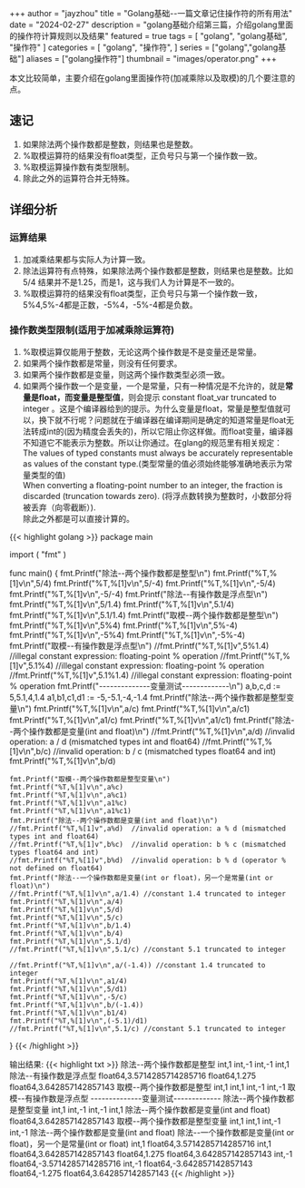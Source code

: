 +++
author = "jayzhou"
title = "Golang基础--一篇文章记住操作符的所有用法"
date = "2024-02-27"
description = "golang基础介绍第三篇，介绍golang里面的操作符计算规则以及结果"
featured = true
tags = [
    "golang",
    "golang基础",
    "操作符"
]
categories = [
    "golang",
    "操作符",
]
series = ["golang","golang基础"]
aliases = ["golang操作符"]
thumbnail = "images/operator.png"
+++

本文比较简单，主要介绍在golang里面操作符(加减乘除以及取模)的几个要注意的点。
<!--more-->

## 速记
1. 如果除法两个操作数都是整数，则结果也是整数。
2. %取模运算符的结果没有float类型，正负号只与第一个操作数一致。
3. %取模运算操作数有类型限制。
3. 除此之外的运算符合并无特殊。

## 详细分析
### 运算结果
1. 加减乘结果都与实际人为计算一致。
2. 除法运算符有点特殊，如果除法两个操作数都是整数，则结果也是整数。比如5/4 结果并不是1.25，而是1，这与我们人为计算是不一致的。
2. %取模运算符的结果没有float类型，正负号只与第一个操作数一致，5%4,5%-4都是正数，-5%4，-5%-4都是负数。

### 操作数类型限制(适用于加减乘除运算符)
1. %取模运算仅能用于整数，无论这两个操作数是不是变量还是常量。
2. 如果两个操作数都是常量，则没有任何要求。
3. 如果两个操作数都是变量，则这两个操作数类型必须一致。
4. 如果两个操作数一个是变量，一个是常量，只有一种情况是不允许的，就是**常量是float，而变量是整型值**，则会提示 constant float_var truncated to integer 。这是个编译器给到的提示。为什么变量是float，常量是整型值就可以，换下就不行呢？问题就在于编译器在编译期间是确定的知道常量是float无法转成int的(因为精度会丢失的)，所以它阻止你这样做。而float变量，编译器不知道它不能表示为整数。所以让你通过。在glang的规范里有相关规定：<br>
    The values of typed constants must always be accurately representable as values of the constant type.(类型常量的值必须始终能够准确地表示为常量类型的值) <br>
    When converting a floating-point number to an integer, the fraction is discarded (truncation towards zero). (将浮点数转换为整数时，小数部分将被丢弃（向零截断）). <br>
除此之外都是可以直接计算的。

{{< highlight golang >}}
package main

import (
    "fmt"
)

func main() {
    fmt.Printf("除法--两个操作数都是整型\n")
    fmt.Printf("%T,%[1]v\n",5/4)
    fmt.Printf("%T,%[1]v\n",5/-4)
    fmt.Printf("%T,%[1]v\n",-5/4)
    fmt.Printf("%T,%[1]v\n",-5/-4)
    fmt.Printf("除法--有操作数是浮点型\n")
    fmt.Printf("%T,%[1]v\n",5/1.4)
    fmt.Printf("%T,%[1]v\n",5.1/4)
    fmt.Printf("%T,%[1]v\n",5.1/1.4)
    fmt.Printf("取模--两个操作数都是整型\n")
    fmt.Printf("%T,%[1]v\n",5%4)
    fmt.Printf("%T,%[1]v\n",5%-4)
    fmt.Printf("%T,%[1]v\n",-5%4)
    fmt.Printf("%T,%[1]v\n",-5%-4)
    fmt.Printf("取模--有操作数是浮点型\n")
    //fmt.Printf("%T,%[1]v",5%1.4)  //illegal constant expression: floating-point % operation
    //fmt.Printf("%T,%[1]v",5.1%4)  //illegal constant expression: floating-point % operation
    //fmt.Printf("%T,%[1]v",5.1%1.4)  //illegal constant expression: floating-point % operation
    fmt.Printf("--------------变量测试-------------\n")
    a,b,c,d := 5,5.1,4,1.4
    a1,b1,c1,d1 := -5,-5.1,-4,-1.4
    fmt.Printf("除法--两个操作数都是整型变量\n")
    fmt.Printf("%T,%[1]v\n",a/c)
    fmt.Printf("%T,%[1]v\n",a/c1)
    fmt.Printf("%T,%[1]v\n",a1/c)
    fmt.Printf("%T,%[1]v\n",a1/c1)
    fmt.Printf("除法--两个操作数都是变量(int and float)\n")
    //fmt.Printf("%T,%[1]v\n",a/d)  //invalid operation: a / d (mismatched types int and float64)
    //fmt.Printf("%T,%[1]v\n",b/c)  //invalid operation: b / c (mismatched types float64 and int)
    fmt.Printf("%T,%[1]v\n",b/d)
    
    fmt.Printf("取模--两个操作数都是整型变量\n")
    fmt.Printf("%T,%[1]v\n",a%c)
    fmt.Printf("%T,%[1]v\n",a%c1)
    fmt.Printf("%T,%[1]v\n",a1%c)
    fmt.Printf("%T,%[1]v\n",a1%c1)
    fmt.Printf("除法--两个操作数都是变量(int and float)\n")
    //fmt.Printf("%T,%[1]v",a%d)  //invalid operation: a % d (mismatched types int and float64)
    //fmt.Printf("%T,%[1]v",b%c)  //invalid operation: b % c (mismatched types float64 and int)
    //fmt.Printf("%T,%[1]v",b%d)  //invalid operation: b % d (operator % not defined on float64)
    fmt.Printf("除法--一个操作数都是变量(int or float)，另一个是常量(int or float)\n")
    //fmt.Printf("%T,%[1]v\n",a/1.4) //constant 1.4 truncated to integer
    fmt.Printf("%T,%[1]v\n",a/4)
    fmt.Printf("%T,%[1]v\n",5/d)
    fmt.Printf("%T,%[1]v\n",5/c)
    fmt.Printf("%T,%[1]v\n",b/1.4)
    fmt.Printf("%T,%[1]v\n",b/4)
    fmt.Printf("%T,%[1]v\n",5.1/d)
    //fmt.Printf("%T,%[1]v\n",5.1/c) //constant 5.1 truncated to integer
    
    //fmt.Printf("%T,%[1]v\n",a/(-1.4)) //constant 1.4 truncated to integer
    fmt.Printf("%T,%[1]v\n",a1/4)
    fmt.Printf("%T,%[1]v\n",5/d1)
    fmt.Printf("%T,%[1]v\n",-5/c)
    fmt.Printf("%T,%[1]v\n",b/(-1.4))
    fmt.Printf("%T,%[1]v\n",b1/4)
    fmt.Printf("%T,%[1]v\n",(-5.1)/d1)
    //fmt.Printf("%T,%[1]v\n",5.1/c) //constant 5.1 truncated to integer
}
{{< /highlight >}}

输出结果:
{{< highlight txt >}}
除法--两个操作数都是整型
int,1
int,-1
int,-1
int,1
除法--有操作数是浮点型
float64,3.5714285714285716
float64,1.275
float64,3.642857142857143
取模--两个操作数都是整型
int,1
int,1
int,-1
int,-1
取模--有操作数是浮点型
--------------变量测试-------------
除法--两个操作数都是整型变量
int,1
int,-1
int,-1
int,1
除法--两个操作数都是变量(int and float)
float64,3.642857142857143
取模--两个操作数都是整型变量
int,1
int,1
int,-1
int,-1
除法--两个操作数都是变量(int and float)
除法--一个操作数都是变量(int or float)，另一个是常量(int or float)
int,1
float64,3.5714285714285716
int,1
float64,3.642857142857143
float64,1.275
float64,3.642857142857143
int,-1
float64,-3.5714285714285716
int,-1
float64,-3.642857142857143
float64,-1.275
float64,3.642857142857143
{{< /highlight >}}
